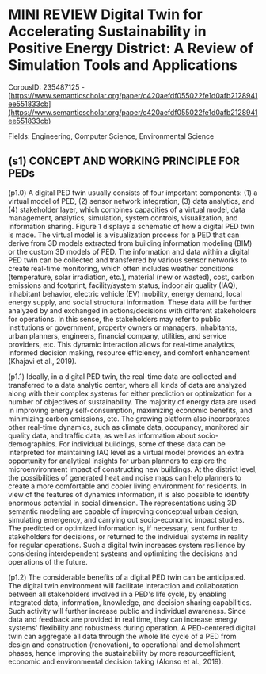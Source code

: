 # MINI REVIEW Digital Twin for Accelerating Sustainability in Positive Energy District: A Review of Simulation Tools and Applications

CorpusID: 235487125 - [https://www.semanticscholar.org/paper/c420aefdf055022fe1d0afb2128941ee551833cb](https://www.semanticscholar.org/paper/c420aefdf055022fe1d0afb2128941ee551833cb)

Fields: Engineering, Computer Science, Environmental Science

## (s1) CONCEPT AND WORKING PRINCIPLE FOR PEDs
(p1.0) A digital PED twin usually consists of four important components: (1) a virtual model of PED, (2) sensor network integration, (3) data analytics, and (4) stakeholder layer, which combines capacities of a virtual model, data management, analytics, simulation, system controls, visualization, and information sharing. Figure 1 displays a schematic of how a digital PED twin is made. The virtual model is a visualization process for a PED that can derive from 3D models extracted from building information modeling (BIM) or the custom 3D models of PED. The information and data within a digital PED twin can be collected and transferred by various sensor networks to create real-time monitoring, which often includes weather conditions (temperature, solar irradiation, etc.), material (new or wasted), cost, carbon emissions and footprint, facility/system status, indoor air quality (IAQ), inhabitant behavior, electric vehicle (EV) mobility, energy demand, local energy supply, and social structural information. These data will be further analyzed by and exchanged in actions/decisions with different stakeholders for operations. In this sense, the stakeholders may refer to public institutions or government, property owners or managers, inhabitants, urban planners, engineers, financial company, utilities, and service providers, etc. This dynamic interaction allows for real-time analytics, informed decision making, resource efficiency, and comfort enhancement (Khajavi et al., 2019).

(p1.1) Ideally, in a digital PED twin, the real-time data are collected and transferred to a data analytic center, where all kinds of data are analyzed along with their complex systems for either prediction or optimization for a number of objectives of sustainability. The majority of energy data are used in improving energy self-consumption, maximizing economic benefits, and minimizing carbon emissions, etc. The growing platform also incorporates other real-time dynamics, such as climate data, occupancy, monitored air quality data, and traffic data, as well as information about socio-demographics. For individual buildings, some of these data can be interpreted for maintaining IAQ level as a virtual model provides an extra opportunity for analytical insights for urban planners to explore the microenvironment impact of constructing new buildings. At the district level, the possibilities of generated heat and noise maps can help planners to create a more comfortable and cooler living environment for residents. In view of the features of dynamics information, it is also possible to identify enormous potential in social dimension. The representations using 3D semantic modeling are capable of improving conceptual urban design, simulating emergency, and carrying out socio-economic impact studies. The predicted or optimized information is, if necessary, sent further to stakeholders for decisions, or returned to the individual systems in reality for regular operations. Such a digital twin increases system resilience by considering interdependent systems and optimizing the decisions and operations of the future.

(p1.2) The considerable benefits of a digital PED twin can be anticipated. The digital twin environment will facilitate interaction and collaboration between all stakeholders involved in a PED's life cycle, by enabling integrated data, information, knowledge, and decision sharing capabilities. Such activity will further increase public and individual awareness. Since data and feedback are provided in real time, they can increase energy systems' flexibility and robustness during operation. A PED-centered digital twin can aggregate all data through the whole life cycle of a PED from design and construction (renovation), to operational and demolishment phases, hence improving the sustainability by more resourceefficient, economic and environmental decision taking (Alonso et al., 2019). 
